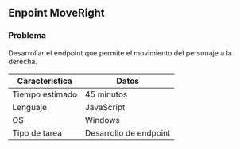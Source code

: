 ## Enpoint MoveRight

### Problema

Desarrollar el endpoint que permite el movimiento del personaje a la derecha.

| Caracteristica  | Datos                        |
| --------------- | ---------------------------- |              
| Tiempo estimado | 45 minutos                   |
| Lenguaje        | JavaScript                   |
| OS              | Windows                      |
| Tipo de tarea   | Desarrollo de endpoint       |


